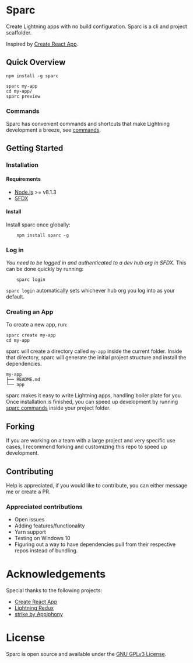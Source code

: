# Sparc
Create Lightning apps with no build configuration. Sparc is a cli and project scaffolder.

Inspired by [Create React App](https://github.com/facebookincubator/create-react-app).

## Quick Overview
```
npm install -g sparc

sparc my-app
cd my-app/
sparc preview
```

### Commands
Sparc has convenient commands and shortcuts that make Lightning development a breeze, see [commands](docs/commands.md).

## Getting Started

### Installation

#### Requirements
- [Node.js](https://nodejs.org) >= v8.1.3
- [SFDX](https://developer.salesforce.com/tools/sfdxcli)

#### Install
Install sparc once globally:
```
    npm install sparc -g
```

### Log in
*You need to be logged in and authenticated to a dev hub org in SFDX.* This can be done quickly by running:
```
    sparc login
```
`sparc login` automatically sets whichever hub org you log into as your default.

### Creating an App

To create a new app, run:
```
sparc create my-app
cd my-app
```

sparc will create a directory called `my-app` inside the current folder.
Inside that directory, sparc will generate the initial project structure and install the dependencies.

```
my-app
├── README.md
└── app
```

sparc makes it easy to write Lightning apps, handling boiler plate for you.
Once installation is finished, you can speed up development by running [sparc commands](docs/commands.md) inside your project folder.

## Forking
If you are working on a team with a large project and very specific use cases, I recommend forking and customizing this repo to speed up development.

## Contributing
Help is appreciated, if you would like to contribute, you can either message me or create a PR.

### Appreciated contributions
- Open issues
- Adding features/functionality
- Yarn support
- Testing on Windows 10
- Figuring out a way to have dependencies pull from their respective repos instead of bundling.

# Acknowledgements
Special thanks to the following projects:

- [Create React App](https://github.com/facebookincubator/create-react-app)
- [Lightning Redux](https://github.com/madmax983/lightning-redux)
- [strike by Appiphony](http://www.lightningstrike.io/)

# License

Sparc is open source and available under the [GNU GPLv3 License](LICENSE).
